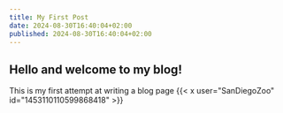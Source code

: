```yaml
---
title: My First Post
date: 2024-08-30T16:40:04+02:00
published: 2024-08-30T16:40:04+02:00
---
```

## Hello and welcome to my blog!

This is my first attempt at writing a blog page
{{< x user="SanDiegoZoo" id="1453110110599868418" >}}
